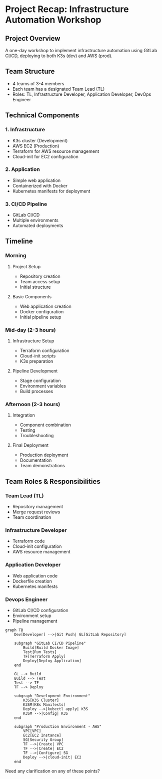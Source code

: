 # Project Recap: Infrastructure Automation Workshop

## Project Overview
A one-day workshop to implement infrastructure automation using GitLab CI/CD, deploying to both K3s (dev) and AWS (prod).

## Team Structure
- 4 teams of 3-4 members
- Each team has a designated Team Lead (TL)
- Roles: TL, Infrastructure Developer, Application Developer, DevOps Engineer

## Technical Components

### 1. Infrastructure
- K3s cluster (Development)
- AWS EC2 (Production)
- Terraform for AWS resource management
- Cloud-init for EC2 configuration

### 2. Application
- Simple web application
- Containerized with Docker
- Kubernetes manifests for deployment

### 3. CI/CD Pipeline
- GitLab CI/CD
- Multiple environments
- Automated deployments

## Timeline

### Morning
1. Project Setup
   - Repository creation
   - Team access setup
   - Initial structure

2. Basic Components
   - Web application creation
   - Docker configuration
   - Initial pipeline setup

### Mid-day (2-3 hours)
1. Infrastructure Setup
   - Terraform configuration
   - Cloud-init scripts
   - K3s preparation

2. Pipeline Development
   - Stage configuration
   - Environment variables
   - Build processes

### Afternoon (2-3 hours)
1. Integration
   - Component combination
   - Testing
   - Troubleshooting

2. Final Deployment
   - Production deployment
   - Documentation
   - Team demonstrations

## Team Roles & Responsibilities

### Team Lead (TL)
- Repository management
- Merge request reviews
- Team coordination

### Infrastructure Developer
- Terraform code
- Cloud-init configuration
- AWS resource management

### Application Developer
- Web application code
- Dockerfile creation
- Kubernetes manifests

### Devops Engineer
- GitLab CI/CD configuration
- Environment setup
- Pipeline management

```mermaid
graph TB
    Dev[Developer] -->|Git Push| GL[GitLab Repository]
    
    subgraph "GitLab CI/CD Pipeline"
        Build[Build Docker Image]
        Test[Run Tests]
        TF[Terraform Apply]
        Deploy[Deploy Application]
    end
    
    GL --> Build
    Build --> Test
    Test --> TF
    TF --> Deploy
    
    subgraph "Development Environment"
        K3S[K3S Cluster]
        K3SM[K8s Manifests]
        Deploy -->|kubectl apply| K3S
        K3SM -->|Config| K3S
    end
    
    subgraph "Production Environment - AWS"
        VPC[VPC]
        EC2[EC2 Instance]
        SG[Security Group]
        TF -->|Create| VPC
        TF -->|Create| EC2
        TF -->|Configure| SG
        Deploy -->|cloud-init| EC2
    end
``` 
Need any clarification on any of these points?
